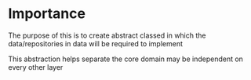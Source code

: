 # Importance

The purpose of this is to create abstract classed in which the data/repositories in data will be required to implement

This abstraction helps separate the core domain may be independent on every other layer
